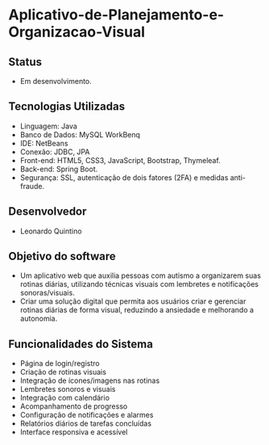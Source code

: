 # Aplicativo-de-Planejamento-e-Organizacao-Visual

 
## Status 

- Em desenvolvimento.

## Tecnologias Utilizadas

 - Linguagem: Java
 - Banco de Dados: MySQL WorkBenq
 - IDE: NetBeans
 - Conexão: JDBC, JPA
 - Front-end: HTML5, CSS3, JavaScript, Bootstrap, Thymeleaf.
 - Back-end: Spring Boot.
 - Segurança: SSL, autenticação de dois fatores (2FA) e medidas anti-fraude.

 ## Desenvolvedor

 - Leonardo Quintino

 ## Objetivo do software

 - Um aplicativo web que auxilia pessoas com autismo a organizarem suas rotinas diárias, utilizando técnicas visuais com lembretes e notificações sonoras/visuais.
 - Criar uma solução digital que permita aos usuários criar e gerenciar rotinas diárias de forma visual, reduzindo a ansiedade e melhorando a autonomia.
 

 ## Funcionalidades do Sistema

- Página de login/registro
- Criação de rotinas visuais
- Integração de ícones/imagens nas rotinas
- Lembretes sonoros e visuais
- Integração com calendário
- Acompanhamento de progresso
- Configuração de notificações e alarmes
- Relatórios diários de tarefas concluídas
- Interface responsiva e acessível
